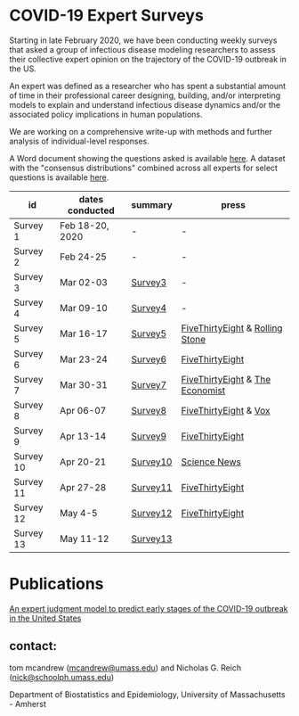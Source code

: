 # COVID-19 Expert Surveys

Starting in late February 2020, we have been conducting weekly surveys that asked a group of infectious disease modeling researchers to assess their collective expert opinion on the trajectory of the COVID-19 outbreak in the US.

An expert was defined as a researcher who has spent a substantial amount of time in their professional career designing, building, and/or interpreting models to explain and understand infectious disease dynamics and/or the associated policy implications in human populations. 

We are working on a comprehensive write-up with methods and further analysis of individual-level responses.

A Word document showing the questions asked is available [here](listOfQuestions/ListOfQuestions.docx). A dataset with the "consensus distributions" combined across all experts for select questions is available [here](database/consensusForecastsDB).

 id | dates conducted | summary | press
-- | -- | --| ---
Survey 1 | Feb 18-20, 2020  | - |  -
Survey 2 | Feb 24-25  | - | -
Survey 3 | Mar 02-03  | [Survey3](https://works.bepress.com/nicholas_reich/14/) | -
Survey 4 | Mar 09-10  | [Survey4](https://works.bepress.com/mcandrew/1/) | -
Survey 5 | Mar 16-17 | [Survey5](https://works.bepress.com/mcandrew/2/) | [FiveThirtyEight](https://fivethirtyeight.com/features/infectious-disease-experts-dont-know-how-bad-the-coronavirus-is-going-to-get-either/) & [Rolling Stone](https://www.rollingstone.com/politics/politics-news/infectious-disease-experts-coronavirus-poll-965759/)
Survey 6 | Mar 23-24 | [Survey6](https://works.bepress.com/mcandrew/3/) | [FiveThirtyEight](https://fivethirtyeight.com/features/experts-say-the-coronavirus-outlook-has-worsened-but-the-trajectory-is-still-unclear/)
Survey 7 | Mar 30-31 | [Survey7](https://works.bepress.com/mcandrew/4/) | [FiveThirtyEight](https://fivethirtyeight.com/features/best-case-and-worst-case-coronavirus-forecasts-are-very-far-apart/) & [The Economist](https://www.economist.com/briefing/2020/04/03/the-hard-choices-covid-policymakers-face)
Survey 8 | Apr 06-07 | [Survey8](https://works.bepress.com/mcandrew/5/) | [FiveThirtyEight](https://fivethirtyeight.com/features/experts-think-were-flattening-the-coronavirus-curve-but-hospitalizations-havent-peaked-yet/) & [Vox](https://www.vox.com/future-perfect/2020/4/8/21210193/coronavirus-forecasting-models-predictions)
Survey 9 | Apr 13-14 | [Survey9](https://works.bepress.com/mcandrew/6/) | [FiveThirtyEight](https://fivethirtyeight.com/features/experts-think-the-u-s-covid-19-death-toll-will-hit-50000-by-the-end-of-april/)
Survey 10| Apr 20-21 | [Survey10](https://works.bepress.com/mcandrew/7/) | [Science News](https://www.sciencemag.org/news/2020/04/surveys-infectious-disease-experts-aim-predict-covid-19-s-toll)
Survey 11 |Apr 27-28 | [Survey11](https://works.bepress.com/mcandrew/8/) | [FiveThirtyEight](https://fivethirtyeight.com/features/infectious-disease-experts-expect-a-surge-in-georgias-covid-19-cases/)
Survey 12 | May 4-5 | [Survey12](https://works.bepress.com/mcandrew/9/) | [FiveThirtyEight](https://fivethirtyeight.com/features/infectious-disease-experts-think-texas-will-see-an-increase-in-cases/)
Survey 13 | May 11-12| [Survey13](https://works.bepress.com/mcandrew/10/)

# Publications
[An expert judgment model to predict early stages of the COVID-19 outbreak in the United States](https://www.medrxiv.org/content/10.1101/2020.09.21.20196725v1)

## contact:
tom mcandrew (mcandrew@umass.edu) and Nicholas G. Reich (nick@schoolph.umass.edu)

Department of Biostatistics and Epidemiology, University of Massachusetts - Amherst
